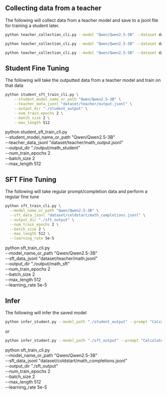 ## Collecting data from a teacher
The following will collect data from a teacher model and save to a jsonl file for training a student later.

```bash
python teacher_collection_cli.py --model "Qwen/Qwen2.5-3B" --dataset dataset/teacher/input.jsonl --output dataset/teacher/output.jsonl --device cpu --batch_size 2 --G 4
```

```bash
python teacher_collection_cli.py --model "Qwen/Qwen2.5-3B" --dataset dataset/teacher/math.jsonl --output dataset/teacher/math_output.jsonl --device cpu --batch_size 2 --G 4
```

```bash
python teacher_collection_cli.py --model "Qwen/Qwen2.5-3B" --dataset dataset/teacher/limericks.jsonl --output dataset/teacher/limericks_output.jsonl --device cpu --batch_size 2 --G 4
```

## Student Fine Tuning
The following will take the outputted data from a teacher model and train on that data

```bash
python student_sft_train_cli.py \
    --student_model_name_or_path "Qwen/Qwen2.5-3B" \
    --teacher_data_jsonl "dataset/teacher/output.jsonl" \
    --output_dir "./student_output" \
    --num_train_epochs 2 \
    --batch_size 2 \
    --max_length 512
```

python student_sft_train_cli.py \
    --student_model_name_or_path "Qwen/Qwen2.5-3B" \
    --teacher_data_jsonl "dataset/teacher/math_output.jsonl" \
    --output_dir "./output/math_student" \
    --num_train_epochs 2 \
    --batch_size 2 \
    --max_length 512

## SFT Fine Tuning
The following will take regular prompt/completion data and perform a regular fine tune

```bash
python sft_train_cli.py \
  --model_name_or_path "Qwen/Qwen2.5-3B" \
  --sft_data_jsonl "dataset/coldstart/math_completions.jsonl" \
  --output_dir "./sft_output" \
  --num_train_epochs 2 \
  --batch_size 2 \
  --max_length 512 \
  --learning_rate 5e-5
```

python sft_train_cli.py \
  --model_name_or_path "Qwen/Qwen2.5-3B" \
  --sft_data_jsonl "dataset/teacher/math.jsonl" \
  --output_dir "./output/math_sft" \
  --num_train_epochs 2 \
  --batch_size 2 \
  --max_length 512 \
  --learning_rate 5e-5

## Infer
The following will infer the saved model

```bash
python infer_student.py --model_path "./student_output" --prompt "Calculate 50 - 123."
```

or

```bash
python infer_student.py --model_path "./sft_output" --prompt "Calculate 50 - 123." --stop_word "</verifier_answer>" --include_stop_word
```

python sft_train_cli.py \
  --model_name_or_path "Qwen/Qwen2.5-3B" \
  --sft_data_jsonl "dataset/coldstart/math_completions.jsonl" \
  --output_dir "./sft_output" \
  --num_train_epochs 2 \
  --batch_size 2 \
  --max_length 512 \
  --learning_rate 5e-5